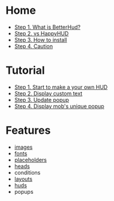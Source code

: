 # Home
- [Step 1. What is BetterHud?](https://github.com/toxicity188/BetterHud/wiki/What-is-BetterHud%3F)
- [Step 2. vs HappyHUD](https://github.com/toxicity188/BetterHud/wiki/vs-HappyHUD)
- [Step 3. How to install](https://github.com/toxicity188/BetterHud/wiki/How-to-install)
- [Step 4. Caution](https://github.com/toxicity188/BetterHud/wiki/Caution)

# Tutorial
- [Step 1. Start to make a your own HUD](https://github.com/toxicity188/BetterHud/wiki/Start-to-make-a-your-own-HUD)
- [Step 2. Display custom text](https://github.com/toxicity188/BetterHud/wiki/Display-custom-text)
- [Step 3. Update popup](https://github.com/toxicity188/BetterHud/wiki/Update-popup)
- [Step 4. Display mob's unique popup](https://github.com/toxicity188/BetterHud/wiki/Display-mob's-unique-popup)

# Features
- [images](https://github.com/toxicity188/BetterHud/wiki/images)
- [fonts](https://github.com/toxicity188/BetterHud/wiki/fonts)
- [placeholders](https://github.com/toxicity188/BetterHud/wiki/placeholders)
- [heads](https://github.com/toxicity188/BetterHud/wiki/heads)
- conditions
- [layouts](https://github.com/toxicity188/BetterHud/wiki/layouts)
- [huds](https://github.com/toxicity188/BetterHud/wiki/huds)
- popups
